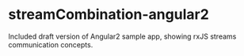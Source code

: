 # streamCombination-angular2

Included draft version of Angular2 sample app, showing rxJS streams communication concepts.
